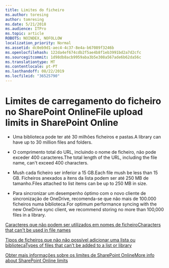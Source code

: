 ```yaml
---
title: Limites do ficheiro
ms.author: toresing
author: tomresing
ms.date: 5/21/2018
ms.audience: ITPro
ms.topic: article
ROBOTS: NOINDEX, NOFOLLOW
localization_priority: Normal
ms.assetid: dc0eb9d1-aec4-4c37-8e4a-b67089f3246b
ms.openlocfilehash: 122da4ef674cdb2f5ae4b8f1eb3991bd2a7d2cfc
ms.sourcegitcommit: 1d98db8acb9959aba3b5e308a567ade6b62da56c
ms.translationtype: MT
ms.contentlocale: pt-PT
ms.lasthandoff: 08/22/2019
ms.locfileid: "36525790"
---
```

# <a name="file-upload-limits-in-sharepoint-online"></a><span data-ttu-id="dd5a7-102">Limites de carregamento do ficheiro no SharePoint Online</span><span class="sxs-lookup"><span data-stu-id="dd5a7-102">File upload limits in SharePoint Online</span></span>

- <span data-ttu-id="dd5a7-103">Uma biblioteca pode ter até 30 milhões ficheiros e pastas.</span><span class="sxs-lookup"><span data-stu-id="dd5a7-103">A library can have up to 30 million files and folders.</span></span>
    
- <span data-ttu-id="dd5a7-104">O comprimento total do URL, incluindo o nome de ficheiro, não pode exceder 400 caracteres.</span><span class="sxs-lookup"><span data-stu-id="dd5a7-104">The total length of the URL, including the file name, can't exceed 400 characters.</span></span>
    
- <span data-ttu-id="dd5a7-105">Mush cada ficheiro ser inferior a 15 GB.</span><span class="sxs-lookup"><span data-stu-id="dd5a7-105">Each file mush be less than 15 GB.</span></span> <span data-ttu-id="dd5a7-106">Ficheiros anexados a itens da lista podem ser até 250 MB de tamanho.</span><span class="sxs-lookup"><span data-stu-id="dd5a7-106">Files attached to list items can be up to 250 MB in size.</span></span>
    
- <span data-ttu-id="dd5a7-107">Para sincronizar um desempenho óptimo com o novo cliente de sincronização de OneDrive, recomenda-se que não mais de 100.000 ficheiros numa biblioteca.</span><span class="sxs-lookup"><span data-stu-id="dd5a7-107">For optimum performance syncing with the new OneDrive sync client, we recommend storing no more than 100,000 files in a library.</span></span> 
    
[<span data-ttu-id="dd5a7-108">Caracteres que não podem ser utilizados em nomes de ficheiro</span><span class="sxs-lookup"><span data-stu-id="dd5a7-108">Characters that can't be used in file names</span></span>](https://go.microsoft.com/fwlink/?linkid=866430)
  
[<span data-ttu-id="dd5a7-109">Tipos de ficheiros que não não possível adicionar uma lista ou biblioteca</span><span class="sxs-lookup"><span data-stu-id="dd5a7-109">Types of files that can't be added to a list or library</span></span>](https://go.microsoft.com/fwlink/?linkid=273757)
  
[<span data-ttu-id="dd5a7-110">Obter mais informações sobre os limites de SharePoint Online</span><span class="sxs-lookup"><span data-stu-id="dd5a7-110">More info about SharePoint Online limits</span></span>](https://go.microsoft.com/fwlink/?linkid=271273)
  

